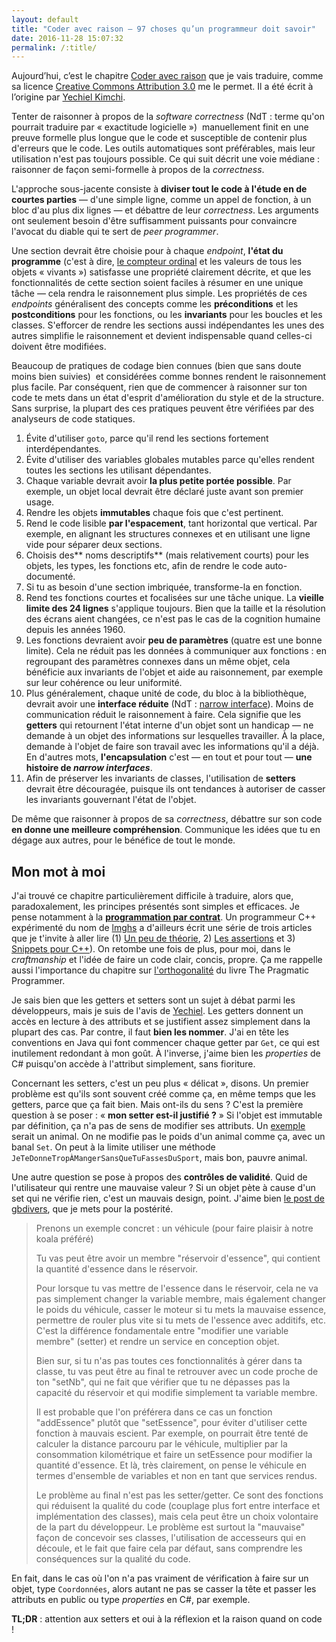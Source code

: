```yaml
---
layout: default
title: "Coder avec raison — 97 choses qu’un programmeur doit savoir"
date: 2016-11-28 15:07:32
permalink: /:title/
---
```

Aujourd’hui, c’est le chapitre [Coder avec raison](http://programmer.97things.oreilly.com/wiki/index.php/Coding_with_Reason) que je vais traduire, comme sa licence [Creative Commons Attribution 3.0](http://creativecommons.org/licenses/by/3.0/us/) me le permet. Il a été écrit à l’origine par [Yechiel Kimchi](http://programmer.97things.oreilly.com/wiki/index.php/Yechiel_Kimchi).

<!--excerpt-->

Tenter de raisonner à propos de la *software correctness* (NdT : terme qu'on pourrait traduire par « exactitude logicielle »)  manuellement finit en une preuve formelle plus longue que le code et susceptible de contenir plus d'erreurs que le code. Les outils automatiques sont préférables, mais leur utilisation n'est pas toujours possible. Ce qui suit décrit une voie médiane : raisonner de façon semi-formelle à propos de la *correctness*.

L'approche sous-jacente consiste à **diviser tout le code à l'étude en de courtes parties** — d'une simple ligne, comme un appel de fonction, à un bloc d'au plus dix lignes — et débattre de leur *correctness*. Les arguments ont seulement besoin d'être suffisamment puissants pour convaincre l'avocat du diable qui te sert de *peer programmer*.

Une section devrait être choisie pour à chaque *endpoint*, **l'état du programme** (c'est à dire, [le compteur ordinal](https://fr.wikipedia.org/wiki/Compteur_ordinal) et les valeurs de tous les objets « vivants ») satisfasse une propriété clairement décrite, et que les fonctionnalités de cette section soient faciles à résumer en une unique tâche — cela rendra le raisonnement plus simple. Les propriétés de ces *endpoints* généralisent des concepts comme les **préconditions** et les **postconditions** pour les fonctions, ou les **invariants** pour les boucles et les classes. S'efforcer de rendre les sections aussi indépendantes les unes des autres simplifie le raisonnement et devient indispensable quand celles-ci doivent être modifiées.

Beaucoup de pratiques de codage bien connues (bien que sans doute moins bien suivies)  et considérées comme bonnes rendent le raisonnement plus facile. Par conséquent, rien que de commencer à raisonner sur ton code te mets dans un état d'esprit d'amélioration du style et de la structure. Sans surprise, la plupart des ces pratiques peuvent être vérifiées par des analyseurs de code statiques.

1.  Évite d'utiliser <code class="EnlighterJSRAW" data-enlighter-language="c">goto</code>, parce qu'il rend les sections fortement interdépendantes.
2.  Évite d'utiliser des variables globales mutables parce qu'elles rendent toutes les sections les utilisant dépendantes.
3.  Chaque variable devrait avoir **la plus petite portée possible**. Par exemple, un objet local devrait être déclaré juste avant son premier usage.
4.  Rendre les objets **immutables** chaque fois que c'est pertinent.
5.  Rend le code lisible **par l'espacement**, tant horizontal que vertical. Par exemple, en alignant les structures connexes et en utilisant une ligne vide pour séparer deux sections.
6.  Choisis des** noms descriptifs** (mais relativement courts) pour les objets, les types, les fonctions etc, afin de rendre le code auto-documenté.
7.  Si tu as besoin d'une section imbriquée, transforme-la en fonction.
8.  Rend tes fonctions courtes et focalisées sur une tâche unique. La **vieille limite des 24 lignes** s'applique toujours. Bien que la taille et la résolution des écrans aient changées, ce n'est pas le cas de la cognition humaine depuis les années 1960.
9.  Les fonctions devraient avoir **peu de paramètres** (quatre est une bonne limite). Cela ne réduit pas les données à communiquer aux fonctions : en regroupant des paramètres connexes dans un même objet, cela bénéficie aux invariants de l'objet et aide au raisonnement, par exemple sur leur cohérence ou leur uniformité.
10.  Plus généralement, chaque unité de code, du bloc à la bibliothèque, devrait avoir une **interface réduite** (NdT : [narrow interface](http://wiki.c2.com/?NarrowTheInterface)). Moins de communication réduit le raisonnement à faire. Cela signifie que les **getters** qui retournent l'état interne d'un objet sont un handicap — ne demande à un objet des informations sur lesquelles travailler. À la place, demande à l'objet de faire son travail avec les informations qu'il a déjà. En d'autres mots, **l'encapsulation** c'est — en tout et pour tout — **une histoire de *narrow interfaces***.
11.  Afin de préserver les invariants de classes, l'utilisation de **setters** devrait être découragée, puisque ils ont tendances à autoriser de casser les invariants gouvernant l'état de l'objet.

De même que raisonner à propos de sa *correctness*, débattre sur son code **en donne une meilleure compréhension**. Communique les idées que tu en dégage aux autres, pour le bénéfice de tout le monde.

## Mon mot à moi

J'ai trouvé ce chapitre particulièrement difficile à traduire, alors que, paradoxalement, les principes présentés sont simples et efficaces. Je pense notamment à la **[programmation par contrat](https://fr.wikipedia.org/wiki/Programmation_par_contrat)**. Un programmeur C++ expérimenté du nom de [lmghs](https://zestedesavoir.com/membres/voir/lmghs/) a d'ailleurs écrit une série de trois articles que je t'invite à aller lire (1) [Un peu de théorie](http://luchermitte.github.io/blog/2014/05/24/programmation-par-contrat-un-peu-de-theorie/), 2) [Les assertions](http://luchermitte.github.io/blog/2014/05/28/programmation-par-contrat-les-assertions/) et 3) [Snippets pour C++](http://luchermitte.github.io/blog/2015/09/17/programmation-par-contrat-snippets-pour-le-c-plus-plus/)). On retombe une fois de plus, pour moi, dans le *craftmanship* et l'idée de faire un code clair, concis, propre. Ça me rappelle aussi l'importance du chapitre sur [l'orthogonalité](http://www.artima.com/intv/dry3.html) du livre The Pragmatic Programmer.

Je sais bien que les getters et setters sont un sujet à débat parmi les développeurs, mais je suis de l'avis de [Yechiel](http://programmer.97things.oreilly.com/wiki/index.php/Yechiel_Kimchi). Les getters donnent un accès en lecture à des attributs et se justifient assez simplement dans la plupart des cas. Par contre, il faut **bien les nommer**. J'ai en tête les conventions en Java qui font commencer chaque getter par <code class="EnlighterJSRAW" data-enlighter-language="java">Get</code>, ce qui est inutilement redondant à mon goût. À l'inverse, j'aime bien les *properties* de C# puisqu'on accède à l'attribut simplement, sans fioriture.

Concernant les setters, c'est un peu plus « délicat », disons. Un premier problème est qu'ils sont souvent créé comme ça, en même temps que les getters, parce que ça fait bien. Mais ont-ils du sens ? C'est la première question à se poser : « **mon setter est-il justifié ?** » Si l'objet est immutable par définition, ça n'a pas de sens de modifier ses attributs. Un [exemple](http://www.yegor256.com/2014/09/16/getters-and-setters-are-evil.html) serait un animal. On ne modifie pas le poids d'un animal comme ça, avec un banal <code class="EnlighterJSRAW" data-enlighter-language="java">Set</code>. On peut à la limite utiliser une méthode <code class="EnlighterJSRAW" data-enlighter-language="java">JeTeDonneTropÀMangerSansQueTuFassesDuSport</code>, mais bon, pauvre animal.

Une autre question se pose à propos des **contrôles de validité**. Quid de l'utilisateur qui rentre une mauvaise valeur ? Si un objet pète à cause d'un set qui ne vérifie rien, c'est un mauvais design, point. J'aime bien [le post de gbdivers](https://openclassrooms.com/forum/sujet/liste-d-initialisation-et-conditions-setters#message-88693812), que je mets pour la postérité.

> Prenons un exemple concret : un véhicule (pour faire plaisir à notre koala préféré)
> 
> Tu vas peut être avoir un membre "réservoir d'essence", qui contient la quantité d'essence dans le réservoir.
> 
> Pour lorsque tu vas mettre de l'essence dans le réservoir, cela ne va pas simplement changer la variable membre, mais également changer le poids du véhicule, casser le moteur si tu mets la mauvaise essence, permettre de rouler plus vite si tu mets de l'essence avec additifs, etc. C'est la différence fondamentale entre "modifier une variable membre" (setter) et rendre un service en conception objet.
> 
> Bien sur, si tu n'as pas toutes ces fonctionnalités à gérer dans ta classe, tu vas peut être au final te retrouver avec un code proche de ton "setNb", qui ne fait que vérifier que tu ne dépasses pas la capacité du réservoir et qui modifie simplement ta variable membre.
> 
> Il est probable que l'on préférera dans ce cas un fonction "addEssence" plutôt que "setEssence", pour éviter d'utiliser cette fonction à mauvais escient. Par exemple, on pourrait être tenté de calculer la distance parcouru par le véhicule, multiplier par la consommation kilométrique et faire un setEssence pour modifier la quantité d'essence. Et là, très clairement, on pense le véhicule en termes d'ensemble de variables et non en tant que services rendus.
> 
> Le problème au final n'est pas les setter/getter. Ce sont des fonctions qui réduisent la qualité du code (couplage plus fort entre interface et implémentation des classes), mais cela peut être un choix volontaire de la part du développeur. Le problème est surtout la "mauvaise" façon de concevoir ses classes, l'utilisation de accesseurs qui en découle, et le fait que faire cela par défaut, sans comprendre les conséquences sur la qualité du code.

En fait, dans le cas où l'on n'a pas vraiment de vérification à faire sur un objet, type `Coordonnées`, alors autant ne pas se casser la tête et passer les attributs en public ou type *properties* en C#, par exemple.

**TL;DR** : attention aux setters et oui à la réflexion et la raison quand on code !

